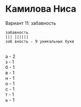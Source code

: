 <h1>Камилова Ниса</h1>
Вариант 11: забавность

```
забавность
||| ||||||
заб вность - 9 уникальных букв
```
<br>а - 2
<br>з - 1
<br>б - 1
<br>в - 1
<br>н - 1
<br>о - 1
<br>с - 1
<br>т - 1
<br>ь - 1

